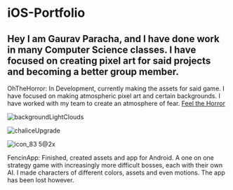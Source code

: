 # iOS-Portfolio
Hey I am Gaurav Paracha, and I have done work in many Computer Science classes. I have focused on creating pixel art for said projects and becoming a better group member. 
---------------------------------------------------------------------------------------------------------
OhTheHorror: In Development, currently making the assets for said game. I have focused on making atmospheric pixel art and certain backgrounds. I have worked with my team to create an atmosphere of fear.
[Feel the Horror](https://github.com/EvanRista/OhTheHorror.git)

![backgroundLightClouds](https://user-images.githubusercontent.com/98774992/161330508-bafea040-1a48-4d50-88b1-f104f7e7aa1c.gif)

![chaliceUpgrade](https://user-images.githubusercontent.com/98774992/161330529-ce5b5100-92f2-4982-bcdb-278f9e62b266.png)

![icon_83 5@2x](https://user-images.githubusercontent.com/98774992/161330564-fb88b3af-2d73-4615-bd8d-99c501e2889a.png)


FencinApp: Finished, created assets and app for Android. A one on one strategy game with increasingly more difficult bosses, each with their own AI. I made characters of different colors, assets and even motions. The app has been lost however.
